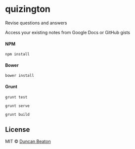 # quizington

Revise questions and answers

Access your existing notes from Google Docs or GitHub gists

#### NPM

`npm install`

#### Bower

`bower install`

#### Grunt

`grunt test`

`grunt serve`

`grunt build`

## License

MIT © [Duncan Beaton](http://dunckr.com)
